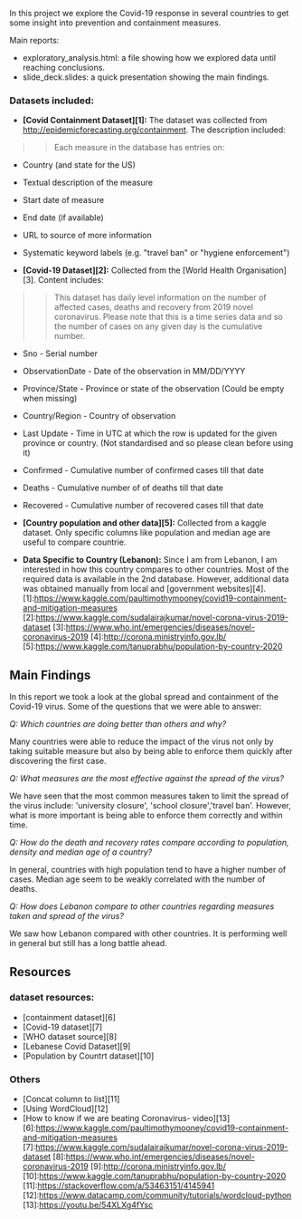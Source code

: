 In this project we explore the Covid-19 response in several countries to get some insight into prevention and containment measures.

Main reports:

- exploratory_analysis.html: a file showing how we explored data until reaching conclusions.
- slide_deck.slides: a quick presentation showing the main findings.

### Datasets included:

- **[Covid Containment Dataset][1]:** The dataset was collected from http://epidemicforecasting.org/containment. The description included:
>>Each measure in the database has entries on:
  - Country (and state for the US)
  - Textual description of the measure
  - Start date of measure
  - End date (if available)
  - URL to source of more information
  - Systematic keyword labels (e.g. "travel ban" or "hygiene enforcement")

- **[Covid-19 Dataset][2]:** Collected from the [World Health Organisation][3]. Content includes:
>> This dataset has daily level information on the number of affected cases, deaths and recovery from 2019 novel coronavirus. Please note that this is a time series data and so the number of cases on any given day is the cumulative number.
  - Sno - Serial number
  - ObservationDate - Date of the observation in MM/DD/YYYY
  - Province/State - Province or state of the observation (Could be empty when missing)
  - Country/Region - Country of observation
  - Last Update - Time in UTC at which the row is updated for the given province or country. (Not standardised and so please clean before using it)
  - Confirmed - Cumulative number of confirmed cases till that date
  - Deaths - Cumulative number of of deaths till that date
  - Recovered - Cumulative number of recovered cases till that date
- **[Country population and other data][5]:** Collected from a kaggle dataset. Only specific columns like population and median age are useful to compare countrie.
  
- **Data Specific to Country (Lebanon):** Since I am from Lebanon, I am interested in how this country compares to other countries. Most of the required data is available in the 2nd database. However, additional data was obtained manually from local and [government websites][4].
[1]:https://www.kaggle.com/paultimothymooney/covid19-containment-and-mitigation-measures
[2]:https://www.kaggle.com/sudalairajkumar/novel-corona-virus-2019-dataset
[3]:https://www.who.int/emergencies/diseases/novel-coronavirus-2019
[4]:http://corona.ministryinfo.gov.lb/
[5]:https://www.kaggle.com/tanuprabhu/population-by-country-2020

## Main Findings 

In this report we took a look at the global spread and containment of the Covid-19 virus. Some of the questions that we were able to answer:

*Q: Which countries are doing better than others and why?*

Many countries were able to reduce the impact of the virus not only by taking suitable measure but also by being able to enforce them quickly after discovering the first case.

*Q: What measures are the most effective against the spread of the virus?*

We have seen that the most common measures taken to limit the spread of the virus include: 'university closure', 'school closure','travel ban'. However, what is more important is being able to enforce them correctly and within time.

*Q: How do the death and recovery rates compare according to population, density and median age of a country?*

In general, countries with high population tend to have a higher number of cases. Median age seem to be weakly correlated with the number of deaths. 

*Q: How does Lebanon compare to other countries regarding measures taken and spread of the virus?*

We saw how Lebanon compared with other countries. It is performing well in general but still has a long battle ahead.

## Resources

### dataset resources:
- [containment dataset][6]
- [Covid-19 dataset][7]
- [WHO dataset source][8]
- [Lebanese Covid Dataset][9]
- [Population  by Countrt dataset][10]

### Others
- [Concat column to list][11]
- [Using WordCloud][12]
- [How to know if we are beating Coronavirus- video][13]
[6]:https://www.kaggle.com/paultimothymooney/covid19-containment-and-mitigation-measures
[7]:https://www.kaggle.com/sudalairajkumar/novel-corona-virus-2019-dataset
[8]:https://www.who.int/emergencies/diseases/novel-coronavirus-2019
[9]:http://corona.ministryinfo.gov.lb/
[10]:https://www.kaggle.com/tanuprabhu/population-by-country-2020
[11]:https://stackoverflow.com/a/53463151/4145941
[12]:https://www.datacamp.com/community/tutorials/wordcloud-python
[13]:https://youtu.be/54XLXg4fYsc
